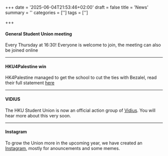 +++
date = '2025-06-04T21:53:46+02:00'
draft = false
title = 'News'
summary = ''
categories = ['']
tags = ['']

+++

#### General Student Union meeting 
Every Thursday at 16:30! Everyone is welcome to join, the meeting can also be joined online

--- 

#### HKU4Palestine win 
HK4Palestine managed to get the school to cut the ties with Bezalel, read their full statement [here](https://www.instagram.com/p/DOcA5VOiJv9/?img_index=1)

---

#### VIDIUS
The HKU Student Union is now an official action group of [Vidius](https://vidius.nl/). You will hear more about this very soon.

---

#### Instagram
To grow the Union more in the upcoming year, we have created an [Instagram](https://www.instagram.com/hkustudentunion/), mostly for anouncements and some memes. 
